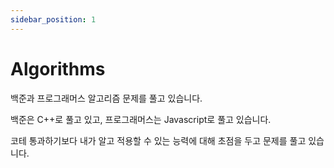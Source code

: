 ```yaml
---
sidebar_position: 1
---
```


# Algorithms

백준과 프로그래머스 알고리즘 문제를 풀고 있습니다.

백준은 C++로 풀고 있고, 프로그래머스는 Javascript로 풀고 있습니다.

코테 통과하기보다 내가 알고 적용할 수 있는 능력에 대해 초점을 두고 문제를 풀고 있습니다.
